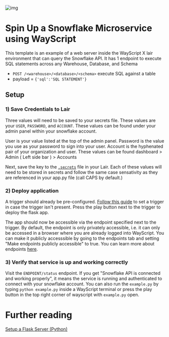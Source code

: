 ![img](https://i.ibb.co/Vgv9nf1/interface3.png)

# Spin Up a Snowflake Microservice using WayScript

This template is an example of a web server inside the WayScript X lair environment that can query the Snowflake API. It has 1 endpoint to execute SQL statements across any Warehouse, Database, and Schema

- `POST /<warehouse>/<database>/<schema>` execute SQL against a table
- payload = `{'sql':'SQL STATEMENT'}` 

## Setup

### 1) Save Credentials to Lair

Three values will need to be saved to your secrets file. These values are your `USER`, `PASSWORD`, and `ACCOUNT`.
These values can be found under your admin panel within your snowflake account.

User is your value listed at the top of the admin panel. Password is the value you use as your password to sign into your user. Account is the hyphenated pair of your organization and user. These values can be found dashboard > Admin ( Left side bar ) > Accounts

Next, save the key to the [`.secrets`](https://docs.wayscript.com/platform/lairs/environment-variables#example-.env-and-.secrets-files) file in your Lair. Each of these values will need to be stored in secrets and follow the same case sensativity as they are referenced in your app.py file (call CAPS by default.)

### 2) Deploy application

A trigger should already be pre-configured. [Follow this guide](https://docs.wayscript.com/quickstart-spin-up-server/python/host-a-flask-server#configure-deploy-trigger) to set a trigger in case the trigger isn't present. Press the play button next to the trigger to deploy the flask app.

The app should now be accessible via the endpoint specified next to the trigger. By default, the endpoint is only privately accessible, i.e. it can only be accessed in a browser where you are already logged into WayScript. You can make it publicly accesssible by going to the endpoints tab and setting "Make endpoints publicly accessible" to true. You can learn more about endpoints [here](https://docs.wayscript.com/platform/lairs/endpoints).

### 3) Verify that service is up and working correctly

Visit the `ENDPOINT/status` endpoint. If you get "Snowflake API is connected and working properly", it means the service is running and authenticated to connect with your snowflake account. You can also run the `example.py` by typing `python example.py` inside a WayScript terminal or press the play button in the top right corner of wayscript with `example.py` open.

# Further reading

[Setup a Flask Server (Python)](https://docs.wayscript.com/quickstart-spin-up-server/python/host-a-flask-server)
